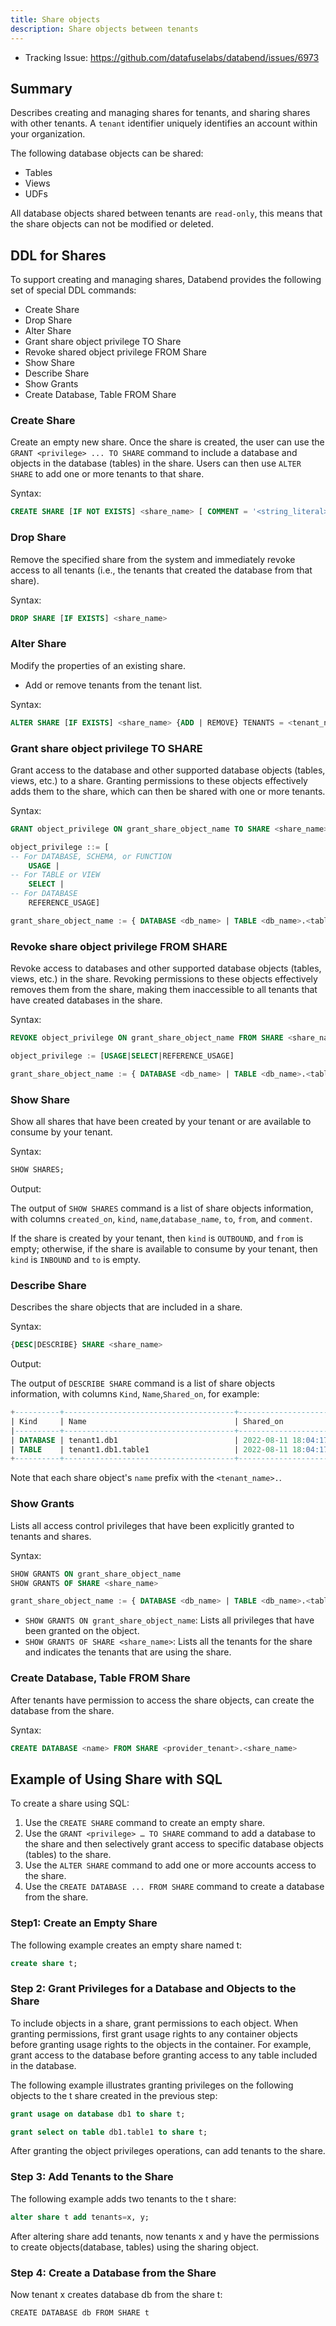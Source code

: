 ```yaml
---
title: Share objects
description: Share objects between tenants
---
```


- Tracking Issue: <https://github.com/datafuselabs/databend/issues/6973>

## Summary

Describes creating and managing shares for tenants, and sharing shares with other tenants. A `tenant` identifier uniquely identifies an account within your organization.

The following database objects can be shared:

- Tables
- Views
- UDFs

All database objects shared between tenants are `read-only`, this means that the share objects can not be modified or deleted.

## DDL for Shares

To support creating and managing shares, Databend provides the following set of special DDL commands:

- Create Share
- Drop Share
- Alter Share
- Grant share object privilege TO Share
- Revoke shared object privilege FROM Share
- Show Share
- Describe Share
- Show Grants
- Create Database, Table FROM Share

### Create Share

Create an empty new share. Once the share is created, the user can use the `GRANT <privilege> ... TO SHARE` command to include a database and objects in the database (tables) in the share. Users can then use `ALTER SHARE` to add one or more tenants to that share.

Syntax:

```sql
CREATE SHARE [IF NOT EXISTS] <share_name> [ COMMENT = '<string_literal>' ]
```

### Drop Share

Remove the specified share from the system and immediately revoke access to all tenants (i.e., the tenants that created the database from that share).

Syntax:

```sql
DROP SHARE [IF EXISTS] <share_name>
```

### Alter Share

Modify the properties of an existing share.

- Add or remove tenants from the tenant list.

Syntax:

```sql
ALTER SHARE [IF EXISTS] <share_name> {ADD | REMOVE} TENANTS = <tenant_name> [, <tenant_name>, ...]
```

### Grant share object privilege TO SHARE

Grant access to the database and other supported database objects (tables, views, etc.) to a share. Granting permissions to these objects effectively adds them to the share, which can then be shared with one or more tenants.

Syntax:

```sql
GRANT object_privilege ON grant_share_object_name TO SHARE <share_name>

object_privilege ::= [
-- For DATABASE, SCHEMA, or FUNCTION
    USAGE |
-- For TABLE or VIEW
    SELECT |
-- For DATABASE
    REFERENCE_USAGE]

grant_share_object_name := { DATABASE <db_name> | TABLE <db_name>.<table_name> }
```

### Revoke share object privilege FROM SHARE

Revoke access to databases and other supported database objects (tables, views, etc.) in the share. Revoking permissions to these objects effectively removes them from the share, making them inaccessible to all tenants that have created databases in the share.

Syntax:

```sql
REVOKE object_privilege ON grant_share_object_name FROM SHARE <share_name>

object_privilege := [USAGE|SELECT|REFERENCE_USAGE]

grant_share_object_name := { DATABASE <db_name> | TABLE <db_name>.<table_name> }
```

### Show Share

Show all shares that have been created by your tenant or are available to consume by your tenant.

Syntax:

```sql
SHOW SHARES;
```

Output:

The output of `SHOW SHARES` command is a list of share objects information, with columns `created_on`, `kind`, `name`,`database_name`, `to`, `from`, and `comment`.

If the share is created by your tenant, then `kind` is `OUTBOUND`, and `from` is empty; otherwise, if the share is available to consume by your tenant, then `kind` is `INBOUND` and `to` is empty.

### Describe Share

Describes the share objects that are included in a share.

Syntax:

```sql
{DESC|DESCRIBE} SHARE <share_name>
```

Output:

The output of `DESCRIBE SHARE` command is a list of share objects information, with columns `Kind`, `Name`,`Shared_on`, for example:

```sql
+----------+--------------------------------------+-------------------------------+
| Kind     | Name                                 | Shared_on                     |
|----------+--------------------------------------+-------------------------------|
| DATABASE | tenant1.db1                          | 2022-08-11 18:04:17.642 -0700 |
| TABLE    | tenant1.db1.table1                   | 2022-08-11 18:04:17.749 -0700 |
+----------+--------------------------------------+-------------------------------+
```

Note that each share object's `name` prefix with the `<tenant_name>.`.

### Show Grants

Lists all access control privileges that have been explicitly granted to tenants and shares.

Syntax:

```sql
SHOW GRANTS ON grant_share_object_name
SHOW GRANTS OF SHARE <share_name>

grant_share_object_name := { DATABASE <db_name> | TABLE <db_name>.<table_name> }
```

- `SHOW GRANTS ON grant_share_object_name`: Lists all privileges that have been granted on the object.
- `SHOW GRANTS OF SHARE <share_name>`: Lists all the tenants for the share and indicates the tenants that are using the share.

### Create Database, Table FROM Share

After tenants have permission to access the share objects, can create the database from the share.

Syntax:

```sql
CREATE DATABASE <name> FROM SHARE <provider_tenant>.<share_name>
```

## Example of Using Share with SQL

To create a share using SQL:

1. Use the `CREATE SHARE` command to create an empty share.
2. Use the `GRANT <privilege> … TO SHARE` command to add a database to the share and then selectively grant access to specific database objects (tables) to the share.
3. Use the `ALTER SHARE` command to add one or more accounts access to the share.
4. Use the `CREATE DATABASE ... FROM SHARE` command to create a database from the share.

### Step1: Create an Empty Share

The following example creates an empty share named t:

```sql
create share t;
```

### Step 2: Grant Privileges for a Database and Objects to the Share

To include objects in a share, grant permissions to each object. When granting permissions, first grant usage rights to any container objects before granting usage rights to the objects in the container. For example, grant access to the database before granting access to any table included in the database.

The following example illustrates granting privileges on the following objects to the t share created in the previous step:

```sql
grant usage on database db1 to share t;

grant select on table db1.table1 to share t;
```

After granting the object privileges operations, can add tenants to the share.

### Step 3: Add Tenants to the Share

The following example adds two tenants to the t share:

```sql
alter share t add tenants=x, y;
```

After altering share add tenants, now tenants x and y have the permissions to create objects(database, tables) using the sharing object.

### Step 4: Create a Database from the Share

Now tenant x creates database db from the share t:

```
CREATE DATABASE db FROM SHARE t
```
